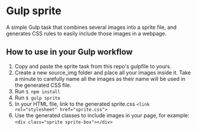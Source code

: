 Gulp sprite 
================

A simple Gulp task that combines several images into a sprite file, and generates CSS rules to easily include those images in a webpage.


## How to use in your Gulp workflow

1. Copy and paste the sprite task from this repo's gulpfile to yours.
2. Create a new source_img folder and place all your images inside it. Take a minute to carefully name all the images as their name will be used in the generated CSS file.
3. Run `$ npm install`
4. Run `$ gulp sprite`
5. In your HTML file, link to the generated sprite.css
```<link rel="stylesheet" href="sprite.css">```
6. Use the generated classes to include images in your page, for example:
```<div class="sprite sprite-box"></div>```

